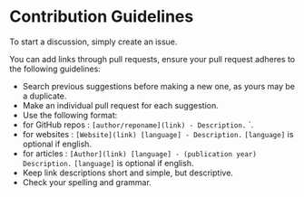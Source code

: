 # Contribution Guidelines

To start a discussion, simply create an issue.

You can add links through pull requests, ensure your pull request adheres to the following guidelines:

- Search previous suggestions before making a new one, as yours may be a duplicate.
- Make an individual pull request for each suggestion.
- Use the following format:
 - for GitHub repos : `[author/reponame](link) - Description.` `.
 - for websites : `[Website](link) [language] - Description.` `[language]` is optional if english.
 - for articles : `[Author](link) [language] - (publication year) Description.` `[language]` is optional if english.
- Keep link descriptions short and simple, but descriptive.
- Check your spelling and grammar.

